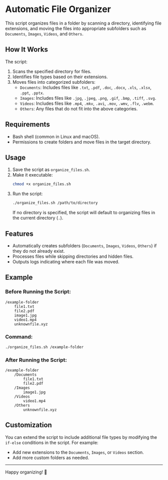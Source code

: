 # Automatic File Organizer

This script organizes files in a folder by scanning a directory, identifying file extensions, and moving the files into appropriate subfolders such as `Documents`, `Images`, `Videos`, and `Others`.

## How It Works
The script:
1. Scans the specified directory for files.
2. Identifies file types based on their extensions.
3. Moves files into categorized subfolders:
   - `Documents`: Includes files like `.txt`, `.pdf`, `.doc`, `.docx`, `.xls`, `.xlsx`, `.ppt`, `.pptx`.
   - `Images`: Includes files like `.jpg`, `.jpeg`, `.png`, `.gif`, `.bmp`, `.tiff`, `.svg`.
   - `Videos`: Includes files like `.mp4`, `.mkv`, `.avi`, `.mov`, `.wmv`, `.flv`, `.webm`.
   - `Others`: Any files that do not fit into the above categories.

## Requirements
- Bash shell (common in Linux and macOS).
- Permissions to create folders and move files in the target directory.

## Usage
1. Save the script as `organize_files.sh`.
2. Make it executable:
   ```bash
   chmod +x organize_files.sh
   ```
3. Run the script:
   ```bash
   ./organize_files.sh /path/to/directory
   ```
   If no directory is specified, the script will default to organizing files in the current directory (`.`).

## Features
- Automatically creates subfolders (`Documents`, `Images`, `Videos`, `Others`) if they do not already exist.
- Processes files while skipping directories and hidden files.
- Outputs logs indicating where each file was moved.

## Example
### Before Running the Script:
```
/example-folder
    file1.txt
    file2.pdf
    image1.jpg
    video1.mp4
    unknownfile.xyz
```

### Command:
```bash
./organize_files.sh /example-folder
```

### After Running the Script:
```
/example-folder
    /Documents
        file1.txt
        file2.pdf
    /Images
        image1.jpg
    /Videos
        video1.mp4
    /Others
        unknownfile.xyz
```

## Customization
You can extend the script to include additional file types by modifying the `if-else` conditions in the script. For example:
- Add new extensions to the `Documents`, `Images`, or `Videos` section.
- Add more custom folders as needed.


---
Happy organizing! 🎉